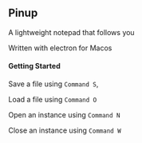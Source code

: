## Pinup

A lightweight notepad that follows you

Written with electron for Macos

#### Getting Started

Save a file using `Command S`,

Load a file using `Command O`

Open an instance using `Command N`

Close an instance using `Command W`
